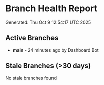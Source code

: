 # Branch Health Report
Generated: Thu Oct  9 12:54:17 UTC 2025

## Active Branches
- **main** - 24 minutes ago by Dashboard Bot

## Stale Branches (>30 days)
No stale branches found
